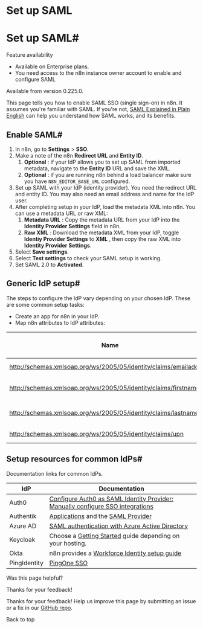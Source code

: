 # Set up SAML

[ ](https://github.com/n8n-io/n8n-docs/edit/main/docs/user-management/saml/setup.md "Edit this page")

# Set up SAML#

Feature availability

  * Available on Enterprise plans.
  * You need access to the n8n instance owner account to enable and configure SAML



Available from version 0.225.0.

This page tells you how to enable SAML SSO (single sign-on) in n8n. It assumes you're familiar with SAML. If you're not, [SAML Explained in Plain English](https://www.onelogin.com/learn/saml) can help you understand how SAML works, and its benefits.

## Enable SAML#

  1. In n8n, go to **Settings** > **SSO**.
  2. Make a note of the n8n **Redirect URL** and **Entity ID**.
     1. **Optional** : if your IdP allows you to set up SAML from imported metadata, navigate to the **Entity ID** URL and save the XML. 
     2. **Optional** : if you are running n8n behind a load balancer make sure you have `N8N_EDITOR_BASE_URL` configured. 
  3. Set up SAML with your IdP (identity provider). You need the redirect URL and entity ID. You may also need an email address and name for the IdP user.
  4. After completing setup in your IdP, load the metadata XML into n8n. You can use a metadata URL or raw XML:
     1. **Metadata URL** : Copy the metadata URL from your IdP into the **Identity Provider Settings** field in n8n.
     2. **Raw XML** : Download the metadata XML from your IdP, toggle **Identiy Provider Settings** to **XML** , then copy the raw XML into **Identity Provider Settings**.
  5. Select **Save settings**.
  6. Select **Test settings** to check your SAML setup is working.
  7. Set SAML 2.0 to **Activated**.



## Generic IdP setup#

The steps to configure the IdP vary depending on your chosen IdP. These are some common setup tasks:

  * Create an app for n8n in your IdP.
  * Map n8n attributes to IdP attributes:

Name | Name format | Value (IdP side)  
---|---|---  
http://schemas.xmlsoap.org/ws/2005/05/identity/claims/emailaddress | URI Reference | User email  
http://schemas.xmlsoap.org/ws/2005/05/identity/claims/firstname | URI Reference | User First Name  
http://schemas.xmlsoap.org/ws/2005/05/identity/claims/lastname | URI Reference | User Last Name  
http://schemas.xmlsoap.org/ws/2005/05/identity/claims/upn | URI Reference | User Email  
  



## Setup resources for common IdPs#

Documentation links for common IdPs.

IdP | Documentation  
---|---  
Auth0 | [Configure Auth0 as SAML Identity Provider: Manually configure SSO integrations](https://auth0.com/docs/authenticate/protocols/saml/saml-sso-integrations/configure-auth0-saml-identity-provider#manually-configure-sso-integrations)  
Authentik | [Applications](https://goauthentik.io/docs/applications) and the [SAML Provider](https://goauthentik.io/docs/providers/saml/)  
Azure AD | [SAML authentication with Azure Active Directory](https://learn.microsoft.com/en-us/azure/active-directory/fundamentals/auth-saml)  
Keycloak | Choose a [Getting Started](https://www.keycloak.org/guides#getting-started) guide depending on your hosting.  
Okta | n8n provides a [Workforce Identity setup guide](../okta/)  
PingIdentity | [PingOne SSO](https://docs.pingidentity.com/pingone/getting_started_with_pingone/p1_p1sso_start.html)  
  
Was this page helpful? 

Thanks for your feedback! 

Thanks for your feedback! Help us improve this page by submitting an issue or a fix in our [GitHub repo](https://github.com/n8n-io/n8n-docs). 

Back to top 

